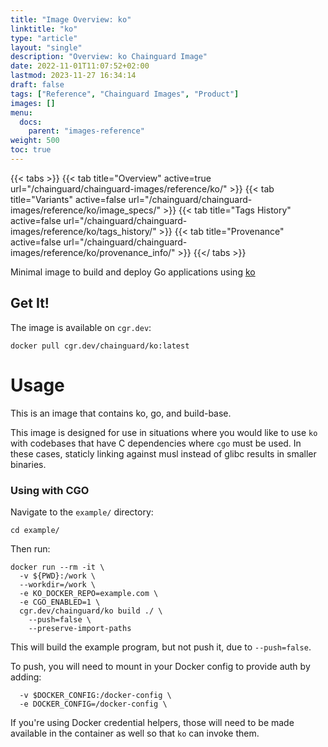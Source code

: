 ```yaml
---
title: "Image Overview: ko"
linktitle: "ko"
type: "article"
layout: "single"
description: "Overview: ko Chainguard Image"
date: 2022-11-01T11:07:52+02:00
lastmod: 2023-11-27 16:34:14
draft: false
tags: ["Reference", "Chainguard Images", "Product"]
images: []
menu: 
  docs: 
    parent: "images-reference"
weight: 500
toc: true
---
```


{{< tabs >}}
{{< tab title="Overview" active=true url="/chainguard/chainguard-images/reference/ko/" >}}
{{< tab title="Variants" active=false url="/chainguard/chainguard-images/reference/ko/image_specs/" >}}
{{< tab title="Tags History" active=false url="/chainguard/chainguard-images/reference/ko/tags_history/" >}}
{{< tab title="Provenance" active=false url="/chainguard/chainguard-images/reference/ko/provenance_info/" >}}
{{</ tabs >}}



<!--overview:start-->
Minimal image to build and deploy Go applications using [ko](https://ko.build/)
<!--overview:end-->

<!--getting:start-->
## Get It!
The image is available on `cgr.dev`:

```
docker pull cgr.dev/chainguard/ko:latest
```
<!--getting:end-->

<!--body:start-->
# Usage
This is an image that contains ko, go, and build-base.

This image is designed for use in situations where you would like to use `ko` with codebases that have C dependencies where `cgo` must be used. In these cases, staticly linking against musl instead of glibc results in smaller binaries.

### Using with CGO

Navigate to the `example/` directory:

```
cd example/
```

Then run:

```
docker run --rm -it \
  -v ${PWD}:/work \
  --workdir=/work \
  -e KO_DOCKER_REPO=example.com \
  -e CGO_ENABLED=1 \
  cgr.dev/chainguard/ko build ./ \
    --push=false \
    --preserve-import-paths
```

This will build the example program, but not push it, due to `--push=false`.

To push, you will need to mount in your Docker config to provide auth by adding:

```
  -v $DOCKER_CONFIG:/docker-config \
  -e DOCKER_CONFIG=/docker-config \
```

If you're using Docker credential helpers, those will need to be made available in the container as well so that `ko` can invoke them.
<!--body:end-->

